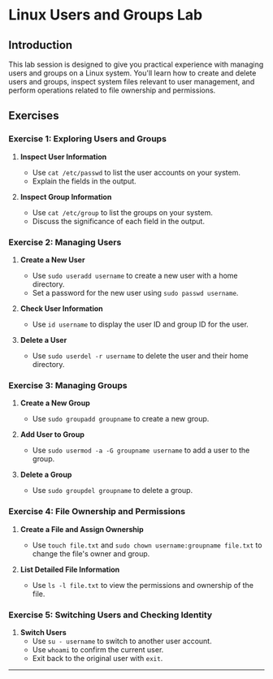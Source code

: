 # Linux Users and Groups Lab

## Introduction
This lab session is designed to give you practical experience with managing users and groups on a Linux system. You'll learn how to create and delete users and groups, inspect system files relevant to user management, and perform operations related to file ownership and permissions.

## Exercises

### Exercise 1: Exploring Users and Groups
1. **Inspect User Information**
   - Use `cat /etc/passwd` to list the user accounts on your system.
   - Explain the fields in the output.

2. **Inspect Group Information**
   - Use `cat /etc/group` to list the groups on your system.
   - Discuss the significance of each field in the output.

### Exercise 2: Managing Users
1. **Create a New User**
   - Use `sudo useradd username` to create a new user with a home directory.
   - Set a password for the new user using `sudo passwd username`.

2. **Check User Information**
   - Use `id username` to display the user ID and group ID for the user.

3. **Delete a User**
   - Use `sudo userdel -r username` to delete the user and their home directory.

### Exercise 3: Managing Groups
1. **Create a New Group**
   - Use `sudo groupadd groupname` to create a new group.

2. **Add User to Group**
   - Use `sudo usermod -a -G groupname username` to add a user to the group.

3. **Delete a Group**
   - Use `sudo groupdel groupname` to delete a group.

### Exercise 4: File Ownership and Permissions
1. **Create a File and Assign Ownership**
   - Use `touch file.txt` and `sudo chown username:groupname file.txt` to change the file's owner and group.

2. **List Detailed File Information**
   - Use `ls -l file.txt` to view the permissions and ownership of the file.

### Exercise 5: Switching Users and Checking Identity
1. **Switch Users**
   - Use `su - username` to switch to another user account.
   - Use `whoami` to confirm the current user.
   - Exit back to the original user with `exit`.


---
